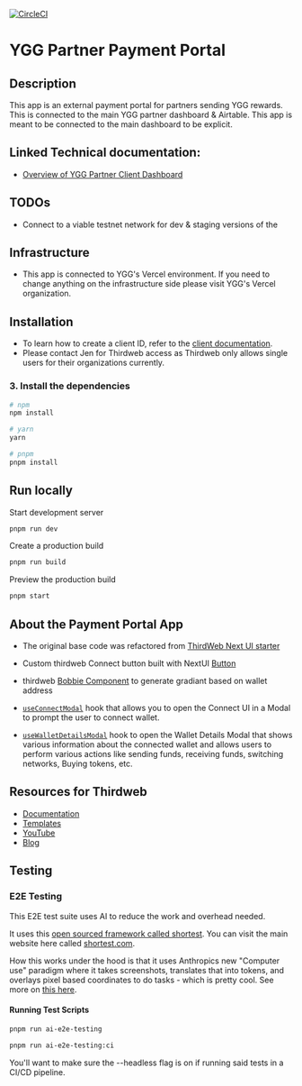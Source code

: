 [![CircleCI](https://dl.circleci.com/status-badge/img/circleci/PQV8CxL9qSoVU7BP9zu7vJ/7ixEtrcb3G3uHua214ifoV/tree/main.svg?style=svg)](https://dl.circleci.com/status-badge/redirect/circleci/PQV8CxL9qSoVU7BP9zu7vJ/7ixEtrcb3G3uHua214ifoV/tree/main)

# YGG Partner Payment Portal

## Description

This app is an external payment portal for partners sending YGG rewards. This is connected to the main YGG partner dashboard & Airtable.
This app is meant to be connected to the main dashboard to be explicit.

## Linked Technical documentation:

- [Overview of YGG Partner Client Dashboard](https://ve-technologies.notion.site/YGG-Partner-Dashboard-V1-13ea201b8383809aba10e662b8be35f4?pvs=4)

## TODOs

- Connect to a viable testnet network for dev & staging versions of the

## Infrastructure

- This app is connected to YGG's Vercel environment. If you need to change anything on the infrastructure side please visit YGG's Vercel organization.

## Installation

- To learn how to create a client ID, refer to the [client documentation](https://portal.thirdweb.com/typescript/v5/client).
- Please contact Jen for Thirdweb access as Thirdweb only allows single users for their organizations currently.

### 3. Install the dependencies

```bash
# npm
npm install

# yarn
yarn

# pnpm
pnpm install
```

## Run locally

Start development server

```bash
pnpm run dev
```

Create a production build

```bash
pnpm run build
```

Preview the production build

```bash
pnpm start
```

## About the Payment Portal App

- The original base code was refactored from [ThirdWeb Next UI starter](https://github.com/thirdweb-example/thirdweb-nextui-org-starter.git/fork)

- Custom thirdweb Connect button built with NextUI [Button](https://nextui.org/docs/components/button)

- thirdweb [Bobbie Component](https://portal.thirdweb.com/references/typescript/v5/Blobbie) to generate gradiant based on wallet address

- [`useConnectModal`](https://portal.thirdweb.com/references/typescript/v5/useConnectModal) hook that allows you to open the Connect UI in a Modal to prompt the user to connect wallet.

- [`useWalletDetailsModal`](https://portal.thirdweb.com/react/v5/useWalletDetailsModal) hook to open the Wallet Details Modal that shows various information about the connected wallet and allows users to perform various actions like sending funds, receiving funds, switching networks, Buying tokens, etc.

## Resources for Thirdweb

- [Documentation](https://portal.thirdweb.com/typescript/v5)
- [Templates](https://thirdweb.com/templates)
- [YouTube](https://www.youtube.com/c/thirdweb)
- [Blog](https://blog.thirdweb.com)

## Testing

### E2E Testing

This E2E test suite uses AI to reduce the work and overhead needed.

It uses this [open sourced framework called shortest](https://github.com/anti-work/shortest). You can visit the main website here called [shortest.com](https://shortest.com).

How this works under the hood is that it uses Anthropics new "Computer use" paradigm where it takes screenshots, translates that into tokens, and overlays pixel based coordinates to do tasks - which is pretty cool.
See more on [this here](https://docs.anthropic.com/en/docs/build-with-claude/computer-use).

#### Running Test Scripts

```bash
pnpm run ai-e2e-testing

pnpm run ai-e2e-testing:ci

```

You'll want to make sure the --headless flag is on if running said tests in a CI/CD pipeline.
